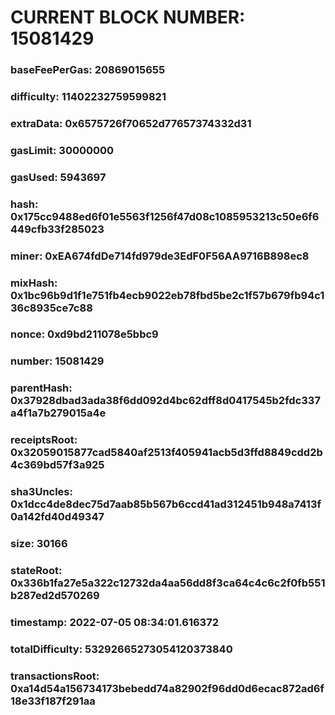 # CURRENT BLOCK NUMBER: 15081429

### baseFeePerGas: 20869015655
### difficulty: 11402232759599821
### extraData: 0x6575726f70652d77657374332d31
### gasLimit: 30000000
### gasUsed: 5943697
### hash: 0x175cc9488ed6f01e5563f1256f47d08c1085953213c50e6f6449cfb33f285023
### miner: 0xEA674fdDe714fd979de3EdF0F56AA9716B898ec8
### mixHash: 0x1bc96b9d1f1e751fb4ecb9022eb78fbd5be2c1f57b679fb94c136c8935ce7c88
### nonce: 0xd9bd211078e5bbc9
### number: 15081429
### parentHash: 0x37928dbad3ada38f6dd092d4bc62dff8d0417545b2fdc337a4f1a7b279015a4e
### receiptsRoot: 0x32059015877cad5840af2513f405941acb5d3ffd8849cdd2b4c369bd57f3a925
### sha3Uncles: 0x1dcc4de8dec75d7aab85b567b6ccd41ad312451b948a7413f0a142fd40d49347
### size: 30166
### stateRoot: 0x336b1fa27e5a322c12732da4aa56dd8f3ca64c4c6c2f0fb551b287ed2d570269
### timestamp: 2022-07-05 08:34:01.616372
### totalDifficulty: 53292665273054120373840
### transactionsRoot: 0xa14d54a156734173bebedd74a82902f96dd0d6ecac872ad6f18e33f187f291aa
